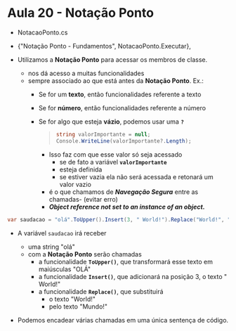 # Aula 20 - Notação Ponto

* NotacaoPonto.cs
* {"Notação Ponto - Fundamentos", NotacaoPonto.Executar},

* Utilizamos a **Notação Ponto** para acessar os membros de classe.
  * nos dá acesso a muitas funcionalidades 
  * sempre associado ao que está antes da **Notação Ponto**. Ex.:
    * Se for um **texto**, então funcionalidades referente a texto
    * Se for **número**, então funcionalidades referente a número
    * Se for algo que esteja **vázio**, podemos usar uma **`?`**
      >```cs
      > string valorImportante = null;
      > Console.WriteLine(valorImportante?.Length);
      >```

      * Isso faz com que esse valor só seja acessado
        * se de fato a variável **`valorImportante`**
        * esteja definida
        * se estiver vazia ela não será acessada e retonará um valor vazio
      * é o que chamamos de ***Navegação Segura*** entre as chamadas- (evitar erro)
      * ***Object reference not set to an instance of an object.***

```cs
var saudacao = "olá".ToUpper().Insert(3, " World!").Replace("World!", "Mundo!");
```

* A variável `saudacao` irá receber 
  * uma string "olá"
  * com a **Notação Ponto** serão chamadas
    * a funcionalidade **`ToUpper()`**, que transformará esse texto em maiúsculas "OLÁ"
    * a funcionalidade **`Insert()`**, que adicionará na posição 3, o texto " World!"
    * a funcionalidade **`Replace()`**, que substituirá
      * o texto "World!"
      * pelo texto "Mundo!"

* Podemos encadear várias chamadas em uma única sentença de código.

